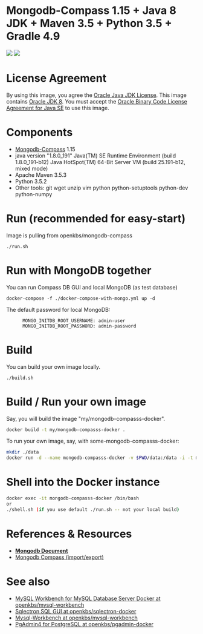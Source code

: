 # Mongodb-Compass 1.15 + Java 8 JDK + Maven 3.5 + Python 3.5 +  Gradle 4.9

[![](https://images.microbadger.com/badges/image/openkbs/mongodb-compasss-docker.svg)](https://microbadger.com/images/openkbs/mongodb-compasss-docker "Get your own image badge on microbadger.com") [![](https://images.microbadger.com/badges/version/openkbs/mongodb-compasss-docker.svg)](https://microbadger.com/images/openkbs/mongodb-compasss-docker "Get your own version badge on microbadger.com")

# License Agreement
By using this image, you agree the [Oracle Java JDK License](http://www.oracle.com/technetwork/java/javase/terms/license/index.html).
This image contains [Oracle JDK 8](http://www.oracle.com/technetwork/java/javase/downloads/index.html). You must accept the [Oracle Binary Code License Agreement for Java SE](http://www.oracle.com/technetwork/java/javase/terms/license/index.html) to use this image.

# Components
* [Mongodb-Compass](https://docs.mongodb.com/compass) 1.15 
* java version "1.8.0_191"
  Java(TM) SE Runtime Environment (build 1.8.0_191-b12)
  Java HotSpot(TM) 64-Bit Server VM (build 25.191-b12, mixed mode)
* Apache Maven 3.5.3
* Python 3.5.2
* Other tools: git wget unzip vim python python-setuptools python-dev python-numpy 

# Run (recommended for easy-start)
Image is pulling from openkbs/mongodb-compass
```
./run.sh
```

# Run with MongoDB together
You can run Compass DB GUI and local MongoDB (as test database)
```
docker-compose -f ./docker-compose-with-mongo.yml up -d
```
The default password for local MongoDB:
```
      MONGO_INITDB_ROOT_USERNAME: admin-user
      MONGO_INITDB_ROOT_PASSWORD: admin-password
```
# Build
You can build your own image locally.
```
./build.sh
```

# Build / Run your own image

Say, you will build the image "my/mongodb-compasss-docker".

```bash
docker build -t my/mongodb-compasss-docker .
```

To run your own image, say, with some-mongodb-compasss-docker:

```bash
mkdir ./data
docker run -d --name mongodb-compasss-docker -v $PWD/data:/data -i -t my/mongodb-compasss-docker
```

# Shell into the Docker instance
```bash
docker exec -it mongodb-compasss-docker /bin/bash
or 
./shell.sh (if you use default ./run.sh -- not your local build)
```

# References & Resources
* [**Mongodb Document**](https://docs.mongodb.com/)
* [Mongodb Compass (import/export)](https://docs.mongodb.com/compass/master/import-export/)

# See also
* [MySQL Workbench for MySQL Database Server Docker at openkbs/mysql-workbench](https://hub.docker.com/r/openkbs/mysql-workbench/)
* [Sqlectron SQL GUI at openkbs/sqlectron-docker](https://hub.docker.com/r/openkbs/sqlectron-docker/)
* [Mysql-Workbench at openkbs/mysql-workbench](https://hub.docker.com/r/openkbs/mysql-workbench/)
* [PgAdmin4 for PostgreSQL at openkbs/pgadmin-docker](https://hub.docker.com/r/openkbs/pgadmin-docker/)


